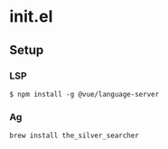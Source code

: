 # init.el

## Setup

### LSP

```
$ npm install -g @vue/language-server
```

### Ag

```
brew install the_silver_searcher
```
